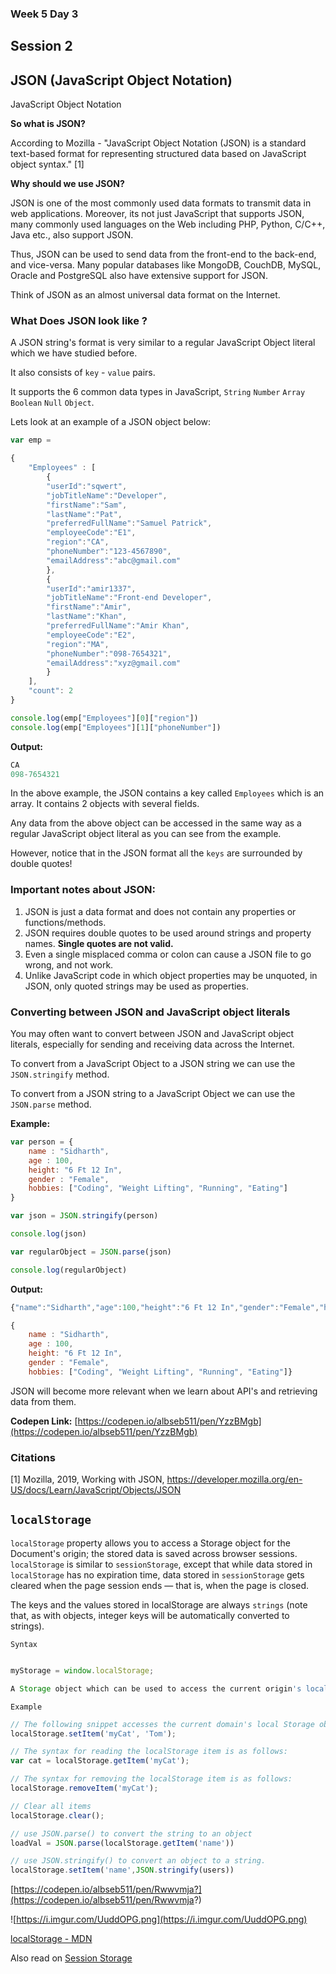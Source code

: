 ### Week 5 Day 3

## Session 2

## JSON (JavaScript Object Notation)

JavaScript Object Notation

**So what is JSON?**

According to Mozilla - "JavaScript Object Notation (JSON) is a standard text-based format for representing structured data based on JavaScript object syntax." [1]

**Why should we use JSON?**

JSON is one of the most commonly used data formats to transmit data in web applications. Moreover, its not just JavaScript that supports JSON, many commonly used languages on the Web including PHP, Python, C/C++, Java etc., also support JSON. 

Thus, JSON can be used to send data from the front-end to the back-end, and vice-versa. Many popular databases like MongoDB, CouchDB, MySQL, Oracle and PostgreSQL also have extensive support for JSON.

Think of JSON as an almost universal data format on the Internet.

### What Does JSON look like ?

A JSON string's format is very similar to a regular JavaScript Object literal which we have studied before. 

It also consists of `key` - `value` pairs.

It supports the 6 common data types in JavaScript, `String` `Number` `Array` `Boolean` `Null` `Object`.

Lets look at an example of a JSON object below:

```javascript
var emp = 

{
    "Employees" : [
        {
        "userId":"sqwert",
        "jobTitleName":"Developer",
        "firstName":"Sam",
        "lastName":"Pat",
        "preferredFullName":"Samuel Patrick",
        "employeeCode":"E1",
        "region":"CA",
        "phoneNumber":"123-4567890",
        "emailAddress":"abc@gmail.com"
        },
        {
        "userId":"amir1337",
        "jobTitleName":"Front-end Developer",
        "firstName":"Amir",
        "lastName":"Khan",
        "preferredFullName":"Amir Khan",
        "employeeCode":"E2",
        "region":"MA",
        "phoneNumber":"098-7654321",
        "emailAddress":"xyz@gmail.com"
        }
    ],
    "count": 2
}

console.log(emp["Employees"][0]["region"])
console.log(emp["Employees"][1]["phoneNumber"])
```

**Output:**
```javascript
CA
098-7654321
```

In the above example, the JSON contains a key called `Employees` which is an array. It contains 2 objects with several fields. 

Any data from the above object can be accessed in the same way as a regular JavaScript object literal as you can see from the example.

However, notice that in the JSON format all the `keys` are surrounded by double quotes!

### Important notes about JSON:

1. JSON is just a data format and does not contain any properties or functions/methods.
2. JSON requires double quotes to be used around strings and property names. **Single quotes are not valid.**
3. Even a single misplaced comma or colon can cause a JSON file to go wrong, and not work. 
4. Unlike JavaScript code in which object properties may be unquoted, in JSON, only quoted strings may be used as properties.

### Converting between JSON and JavaScript object literals
You may often want to convert between JSON and JavaScript object literals, especially for sending and receiving data across the Internet.

To convert from a JavaScript Object to a JSON string we can use the `JSON.stringify` method. 

To convert from a JSON string to a JavaScript Object we can use the `JSON.parse` method.

**Example:**

```javascript
var person = {
    name : "Sidharth",
    age : 100,
    height: "6 Ft 12 In",
    gender : "Female",
    hobbies: ["Coding", "Weight Lifting", "Running", "Eating"]
}

var json = JSON.stringify(person)

console.log(json)

var regularObject = JSON.parse(json)

console.log(regularObject)
```

**Output:**

```javascript
{"name":"Sidharth","age":100,"height":"6 Ft 12 In","gender":"Female","hobbies":["Coding","Weight Lifting","Running","Eating"]}

{
    name : "Sidharth",
    age : 100,
    height: "6 Ft 12 In",
    gender : "Female",
    hobbies: ["Coding", "Weight Lifting", "Running", "Eating"]}

```
JSON will become more relevant when we learn about API's and retrieving data from them.

**Codepen Link:**
[https://codepen.io/albseb511/pen/YzzBMgb](https://codepen.io/albseb511/pen/YzzBMgb)


### Citations

[1] Mozilla, 2019, Working with JSON, https://developer.mozilla.org/en-US/docs/Learn/JavaScript/Objects/JSON  


## `localStorage` 
            

`localStorage` property allows you to access a Storage object for the Document's origin; the stored data is saved across browser sessions. `localStorage` is similar to `sessionStorage`, except that while data stored in `localStorage` has no expiration time, data stored in `sessionStorage` gets cleared when the page session ends — that is, when the page is closed.

The keys and the values stored in localStorage are always `strings` (note that, as with objects, integer keys will be automatically converted to strings).


`Syntax`
```javascript

myStorage = window.localStorage;

A Storage object which can be used to access the current origin's local storage space.
```

`Example`
```javascript
// The following snippet accesses the current domain's local Storage object and adds a data item to it using Storage.setItem().
localStorage.setItem('myCat', 'Tom');

// The syntax for reading the localStorage item is as follows:
var cat = localStorage.getItem('myCat');

// The syntax for removing the localStorage item is as follows:
localStorage.removeItem('myCat');

// Clear all items
localStorage.clear();

// use JSON.parse() to convert the string to an object
loadVal = JSON.parse(localStorage.getItem('name'))

// use JSON.stringify() to convert an object to a string.
localStorage.setItem('name',JSON.stringify(users))
```

[https://codepen.io/albseb511/pen/Rwwvmja?](https://codepen.io/albseb511/pen/Rwwvmja?)

![https://i.imgur.com/UuddOPG.png](https://i.imgur.com/UuddOPG.png)

[localStorage - MDN](https://developer.mozilla.org/en-US/docs/Web/API/Window/localStorage)

Also read on [Session Storage](https://developer.mozilla.org/en-US/docs/Web/API/Window/sessionStorage)
